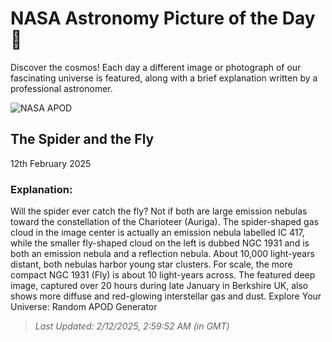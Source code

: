 
  # NASA Astronomy Picture of the Day 🌌

  Discover the cosmos! Each day a different image or photograph of our fascinating universe is featured, along with a brief explanation written by a professional astronomer.

![NASA APOD](https://apod.nasa.gov/apod/image/2502/SpiderFly_Boddington_4788.jpg)

## The Spider and the Fly

12th February 2025

### Explanation: 

Will the spider ever catch the fly? Not if both are large emission nebulas toward the constellation of the Charioteer (Auriga).  The spider-shaped gas cloud in the image center is actually an emission nebula labelled IC 417, while the smaller fly-shaped cloud on the left is dubbed  NGC 1931 and is both an emission nebula and a reflection nebula.  About 10,000 light-years distant, both nebulas harbor young star clusters. For scale, the more compact NGC 1931 (Fly) is about 10 light-years across. The featured deep image, captured over 20 hours during late January in Berkshire UK, also shows more diffuse and red-glowing interstellar gas and dust.   Explore Your Universe: Random APOD Generator

> _Last Updated: 2/12/2025, 2:59:52 AM (in GMT)_
